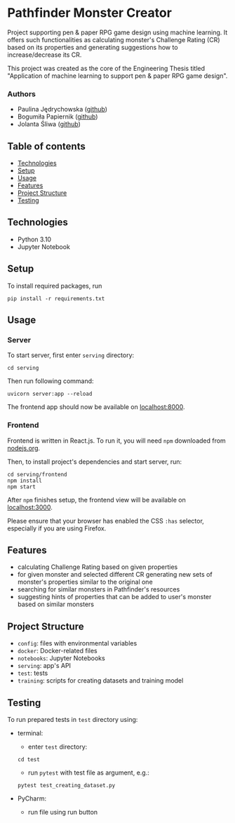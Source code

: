 # Pathfinder Monster Creator
Project supporting pen & paper RPG game design using machine learning. It offers such functionalities as calculating 
monster's Challenge Rating (CR) based on its properties and generating suggestions how to increase/decrease its CR.

This project was created as the core of the Engineering Thesis titled "Application of machine learning to support 
pen & paper RPG game design".

### Authors
* Paulina Jędrychowska ([github](https://github.com/Paulina100))
* Bogumiła Papiernik ([github](https://github.com/bogumilap))
* Jolanta Śliwa ([github](https://github.com/tunczyk101))

## Table of contents
* [Technologies](#technologies)
* [Setup](#setup)
* [Usage](#usage)
* [Features](#features)
* [Project Structure](#project-structure)
* [Testing](#testing)

## Technologies
* Python 3.10
* Jupyter Notebook


## Setup
To install required packages, run
```shell
pip install -r requirements.txt
```


## Usage
### Server
To start server, first enter `serving` directory:
```shell
cd serving
```

Then run following command:
```shell
uvicorn server:app --reload
```
The frontend app should now be available on [localhost:8000](http://localhost:8000).

### Frontend
Frontend is written in React.js. To run it, you will need `npm` downloaded from [nodejs.org](https://nodejs.org/en/download).

Then, to install project's dependencies and start server, run:
```shell
cd serving/frontend
npm install
npm start
```
After `npm` finishes setup, the frontend view will be available on [localhost:3000](http://localhost:3000/).

Please ensure that your browser has enabled the CSS `:has` selector, especially if you are using Firefox.


## Features
* calculating Challenge Rating based on given properties
* for given monster and selected different CR generating new sets of monster's properties similar to the original one
* searching for similar monsters in Pathfinder's resources
* suggesting hints of properties that can be added to user's monster based on similar monsters


## Project Structure
* `config`: files with environmental variables
* `docker`: Docker-related files
* `notebooks`: Jupyter Notebooks
* `serving`: app's API
* `test`: tests
* `training`: scripts for creating datasets and training model


## Testing
To run prepared tests in `test` directory using:
* terminal: 
  * enter `test` directory:
  ```shell
  cd test
  ```
  * run `pytest` with test file as argument, e.g.:
  ```shell
  pytest test_creating_dataset.py
  ```

* PyCharm: 
  * run file using run button 
